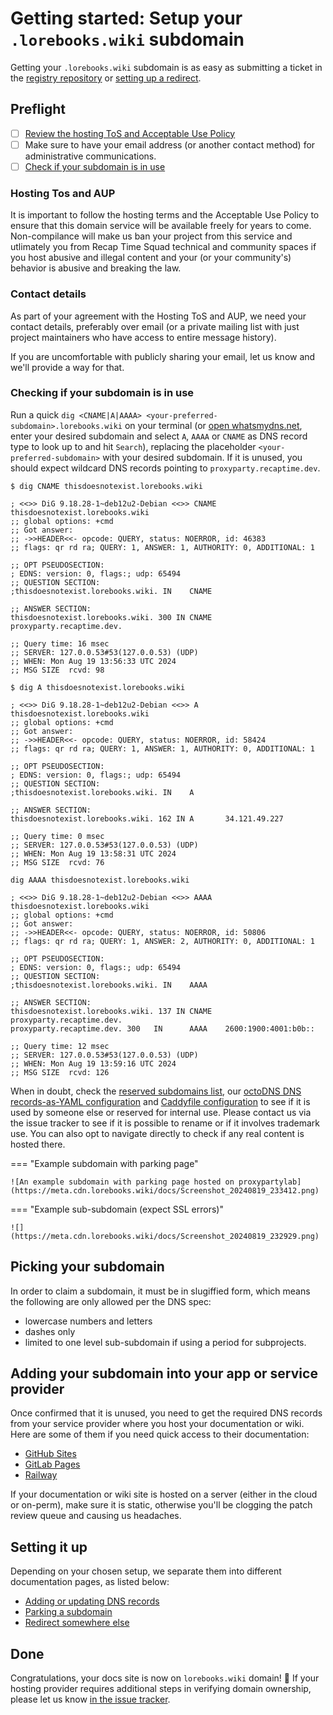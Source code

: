 # Getting started: Setup your `.lorebooks.wiki` subdomain

Getting your `.lorebooks.wiki` subdomain is as easy as submitting a ticket in the
[registry repository] or [setting up a redirect].

[registry repository]: https://github.com/lorebooks-wiki/registry
[setting up a redirect]: ./setup/redirects.md

## Preflight

* [ ] [Review the hosting ToS and Acceptable Use Policy](../legal/tos.md)
* [ ] Make sure to have your email address (or another contact method) for administrative communications.
* [ ] [Check if your subdomain is in use](#checking-if-your-subdomain-is-in-use)

### Hosting Tos and AUP

It is important to follow the hosting terms and the Acceptable Use Policy to ensure that this
domain service will be available freely for years to come. Non-compilance will
make us ban your project from this service and utlimately you from Recap Time
Squad technical and community spaces if you host abusive and illegal content and
your (or your community's) behavior is abusive and breaking the law.

### Contact details

As part of your agreement with the Hosting ToS and AUP, we need your contact details,
preferably over email (or a private mailing list with just project maintainers
who have access to entire message history).

If you are uncomfortable with publicly sharing your email, let us know and we'll
provide a way for that.

### Checking if your subdomain is in use

Run a quick `dig <CNAME|A|AAAA> <your-preferred-subdomain>.lorebooks.wiki`
on your terminal (or [open whatsmydns.net](https://whatsmydns.net),
enter your desired subdomain and select `A`, `AAAA` or `CNAME` as DNS record
type to look up to and hit `Search`), replacing the placeholder `<your-preferred-subdomain>`
with your desired subdomain. If it is unused,
you should expect wildcard DNS records pointing to `proxyparty.recaptime.dev`.

```
$ dig CNAME thisdoesnotexist.lorebooks.wiki

; <<>> DiG 9.18.28-1~deb12u2-Debian <<>> CNAME thisdoesnotexist.lorebooks.wiki
;; global options: +cmd
;; Got answer:
;; ->>HEADER<<- opcode: QUERY, status: NOERROR, id: 46383
;; flags: qr rd ra; QUERY: 1, ANSWER: 1, AUTHORITY: 0, ADDITIONAL: 1

;; OPT PSEUDOSECTION:
; EDNS: version: 0, flags:; udp: 65494
;; QUESTION SECTION:
;thisdoesnotexist.lorebooks.wiki. IN    CNAME

;; ANSWER SECTION:
thisdoesnotexist.lorebooks.wiki. 300 IN CNAME   proxyparty.recaptime.dev.

;; Query time: 16 msec
;; SERVER: 127.0.0.53#53(127.0.0.53) (UDP)
;; WHEN: Mon Aug 19 13:56:33 UTC 2024
;; MSG SIZE  rcvd: 98

$ dig A thisdoesnotexist.lorebooks.wiki

; <<>> DiG 9.18.28-1~deb12u2-Debian <<>> A thisdoesnotexist.lorebooks.wiki
;; global options: +cmd
;; Got answer:
;; ->>HEADER<<- opcode: QUERY, status: NOERROR, id: 58424
;; flags: qr rd ra; QUERY: 1, ANSWER: 1, AUTHORITY: 0, ADDITIONAL: 1

;; OPT PSEUDOSECTION:
; EDNS: version: 0, flags:; udp: 65494
;; QUESTION SECTION:
;thisdoesnotexist.lorebooks.wiki. IN    A

;; ANSWER SECTION:
thisdoesnotexist.lorebooks.wiki. 162 IN A       34.121.49.227

;; Query time: 0 msec
;; SERVER: 127.0.0.53#53(127.0.0.53) (UDP)
;; WHEN: Mon Aug 19 13:58:31 UTC 2024
;; MSG SIZE  rcvd: 76

dig AAAA thisdoesnotexist.lorebooks.wiki

; <<>> DiG 9.18.28-1~deb12u2-Debian <<>> AAAA thisdoesnotexist.lorebooks.wiki
;; global options: +cmd
;; Got answer:
;; ->>HEADER<<- opcode: QUERY, status: NOERROR, id: 50806
;; flags: qr rd ra; QUERY: 1, ANSWER: 2, AUTHORITY: 0, ADDITIONAL: 1

;; OPT PSEUDOSECTION:
; EDNS: version: 0, flags:; udp: 65494
;; QUESTION SECTION:
;thisdoesnotexist.lorebooks.wiki. IN    AAAA

;; ANSWER SECTION:
thisdoesnotexist.lorebooks.wiki. 137 IN CNAME   proxyparty.recaptime.dev.
proxyparty.recaptime.dev. 300   IN      AAAA    2600:1900:4001:b0b::

;; Query time: 12 msec
;; SERVER: 127.0.0.53#53(127.0.0.53) (UDP)
;; WHEN: Mon Aug 19 13:59:16 UTC 2024
;; MSG SIZE  rcvd: 126

```

When in doubt, check the [reserved subdomains list], our [octoDNS DNS records-as-YAML configuration]
and [Caddyfile configuration] to see if it is used by someone else or reserved
for internal use. Please contact us via the issue tracker to see if it is
possible to rename or if it involves trademark use. You can also opt to
navigate directly to check if any real content is hosted there.

=== "Example subdomain with parking page"

    ![An example subdomain with parking page hosted on proxypartylab](https://meta.cdn.lorebooks.wiki/docs/Screenshot_20240819_233412.png)

=== "Example sub-subdomain (expect SSL errors)"

    ![](https://meta.cdn.lorebooks.wiki/docs/Screenshot_20240819_232929.png)

## Picking your subdomain

In order to claim a subdomain, it must be in slugiffied form,
which means the following are only allowed per the DNS spec:

* lowercase numbers and letters
* dashes only
* limited to one level sub-subdomain if using a period for subprojects.

## Adding your subdomain into your app or service provider

Once confirmed that it is unused, you need to get the required DNS records from your
service provider where you host your documentation or wiki. Here are some of them if
you need quick access to their documentation:

* [GitHub Sites](https://docs.github.com/en/pages/configuring-a-custom-domain-for-your-github-pages-site/about-custom-domains-and-github-pages)
* [GitLab Pages](https://docs.gitlab.com/ee/user/project/pages/custom_domains_ssl_tls_certification/)
* [Railway](https://docs.railway.app/guides/public-networking#custom-domains)

If your documentation or wiki site is hosted on a server (either in the cloud or on-perm),
make sure it is static, otherwise you'll be clogging the patch review queue and causing
us headaches.

## Setting it up

Depending on your chosen setup, we separate them into different documentation pages, as listed below:

* [Adding or updating DNS records](./setup/dns-records.md)
* [Parking a subdomain](./setup/parking.md)
* [Redirect somewhere else](./setup/redirects.md)

## Done

Congratulations, your docs site is now on `lorebooks.wiki` domain! 🎉 If your hosting provider requires additional steps
in verifying domain ownership, please let us know [in the issue tracker](./issue-tracker.md).


[reserved subdomains list]: ./reserved-subdomains.md
[octoDNS DNS records-as-YAML configuration]: https://github.com/recaptime-dev/infraops/blob/main/dns/lorebooks.wiki.yaml
[Caddyfile configuration]: https://github.com/recaptime-dev/proxyparty-caddy/blob/main/config/caddy/gcp/projects/lorebooks-wiki.Caddyfile